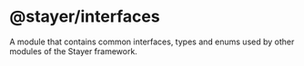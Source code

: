 # @stayer/interfaces

A module that contains common interfaces, types and enums used by other modules of the Stayer framework.
